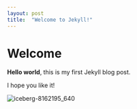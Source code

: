 ```yaml
---
layout: post
title:  "Welcome to Jekyll!"
---
```


# Welcome

**Hello world**, this is my first Jekyll blog post.

I hope you like it!

![iceberg-8162195_640](C:\Users\asdfi\Documents\scr-github.github.io\images\2024-09-08-first\iceberg-8162195_640.jpg)
